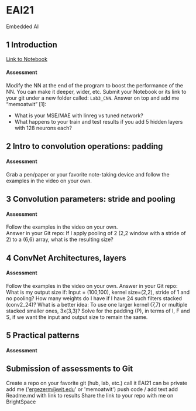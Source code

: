 # EAI21
Embedded AI

## 1 Introduction
[Link to Notebook](https://colab.research.google.com/drive/1jcbjiK7cLZcBlydXtKi2YaiWwx9Iq9Xl?usp=sharing)

#### Assessment
Modify the NN at the end of the program to boost the performance of the NN. 
	You can make it deeper, wider, etc. 
Submit your Notebook or its link to your git under a new folder called: `Lab3_CNN`. Answer on top and add me “memoatwit” [1]:
- What is your MSE/MAE with linreg vs tuned network? 
- What happens to your train and test results if you add 5 hidden layers with 128 neurons each? 

## 2 Intro to convolution operations: padding

#### Assessment
Grab a pen/paper or your favorite note-taking device and follow the examples in the video on your own.

## 3 Convolution parameters: stride and pooling

#### Assessment
Follow the examples in the video on your own.  
Answer in your Git repo: 
If I apply pooling of 2 (2,2 window with a stride of 2) to a (6,6) array, what is the resulting size?

## 4 ConvNet Architectures, layers

#### Assessment
Follow the examples in the video on your own.  Answer in your Git repo:
What is my output size if: Input = (100,100), kernel size=(2,2), stride of 1 and no pooling? 
How many weights do I have if I have 24 such filters stacked (conv2_24)?
What is a better idea: To use one larger kernel (7,7) or multiple stacked smaller ones, 3x(3,3)? 
Solve for the padding (P), in terms of I, F and S, if we want the input and output size to remain the same. 


## 5 Practical patterns

#### Assessment





## Submission of assessments to Git
Create a repo on your favorite git (hub, lab, etc.)
call it EAI21
can be private
add me ('ergezerm@wit.edu' or 'memoatwit')
push code / add text
add Readme.md with link to results
Share the link to your repo with me on BrightSpace
